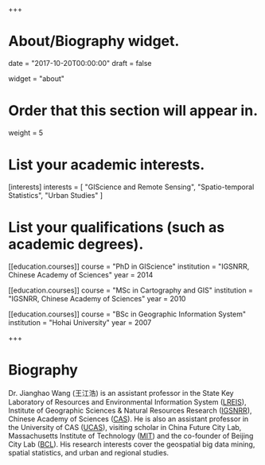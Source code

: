 +++
# About/Biography widget.

date = "2017-10-20T00:00:00"
draft = false

widget = "about"

# Order that this section will appear in.
weight = 5

# List your academic interests.
[interests]
  interests = [
    "GIScience and Remote Sensing",
    "Spatio-temporal Statistics",
    "Urban Studies"
  ]

# List your qualifications (such as academic degrees).
[[education.courses]]
  course = "PhD in GIScience"
  institution = "IGSNRR, Chinese Academy of Sciences"
  year = 2014

[[education.courses]]
  course = "MSc in Cartography and GIS"
  institution = "IGSNRR, Chinese Academy of Sciences"
  year = 2010

[[education.courses]]
  course = "BSc in Geographic Information System"
  institution = "Hohai University"
  year = 2007
 
+++

# Biography

Dr. Jianghao Wang (王江浩) is an assistant professor in the State Key Laboratory of Resources and Environmental Information System ([LREIS](http://www.lreis.ac.cn/)), Institute of Geographic Sciences & Natural Resources Research ([IGSNRR](http://www.igsnrr.ac.cn/)), Chinese Academy of Sciences ([CAS](http://english.cas.cn/)). He is also an assistant professor in the University of CAS ([UCAS](http://english.ucas.ac.cn/)), visiting scholar in China Future City Lab, Massachusetts Institute of Technology ([MIT](http://web.mit.edu/)) and the co-founder of Beijing City Lab ([BCL](http://www.beijingcitylab.com/)). His research interests cover the geospatial big data mining, spatial statistics, and urban and regional studies.
